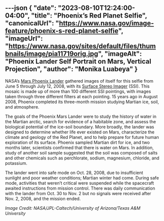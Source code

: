---json
{
  "date": "2023-08-10T12:24:00-04:00",
  "title": "Phoenix’s Red Planet Selfie",
  "canonicalUrl": "https://www.nasa.gov/image-feature/phoenix-s-red-planet-selfie",
  "imageUrl": "https://www.nasa.gov/sites/default/files/thumbnails/image/pia11719orig.jpg",
  "imageAlt": "Phoenix Lander Self Portrait on Mars, Vertical Projection",
  "author": "Monika Luabeya"
}
---

NASA’s [Mars Phoenix Lander](https://solarsystem.nasa.gov/missions/phoenix/in-depth/) gathered images of itself for this selfie from June 5 through July 12, 2008, with its [Surface Stereo Imager](https://www.nasa.gov/mission_pages/phoenix/spacecraft/ssi.html) (SSI). This mosaic is made up of more than 100 different SSI pointings, with images taken through three different filters at each pointing. 15 years ago in August 2008, Phoenix completed its three-month mission studying Martian ice, soil, and atmosphere.

The goals of the Phoenix Mars Lander were to study the history of water in the Martian arctic, search for evidence of a habitable zone, and assess the biological potential of the ice-soil boundary. More broadly, the lander was designed to determine whether life ever existed on Mars, characterize the climate and geology of the Red Planet, and to help prepare for future human exploration of its surface. Phoenix sampled Martian dirt for ice, and two months later, scientists confirmed that there is water on Mars. In addition, study of another soil sample suggested that the soil was composed of salts and other chemicals such as perchlorate, sodium, magnesium, chloride, and potassium.

The lander went into safe mode on Oct. 28, 2008, due to insufficient sunlight and poor weather conditions; Martian winter had come. During safe mode, activities that weren’t critical were suspended while the spacecraft awaited instructions from mission control. There was daily communication with the lander from Oct. 30 to Nov. 2 but no signals were received after Nov. 2, 2008, and the mission ended.

_Image Credit: NASA/JPL-Caltech/University of Arizona/Texas A&M University_
